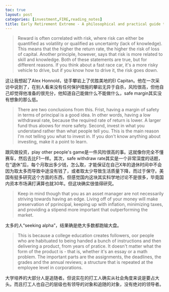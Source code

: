 ```yaml
---
toc: true
layout: post
categories: [investment,FIRE,reading_notes]
title: Early Retirement Extreme - A philosophical and practical guide to financial independence - 23
---
```

> Reward is often correlated with risk, where risk can either be quantified as volatility or qualified as uncertainty (lack of knowledge). This means that the higher the return rate, the higher the risk of loss of capital. Another principle, however, says that risk is more related to skill and knowledge. Both of these statements are true, but for different reasons. If you think about a fast race car, it's a more risky vehicle to drive, but if you know how to drive it, the risk goes down.

这让我想起了Alex Honnold，徒手攀岩上了优胜美地的El Capitan。他在一次采访中说到了，在别人看来没有任何保护措施的攀岩无异于自杀，风险很高，但他自己却觉得他准备的很充分，他知道自己能做什么不能做什么，safe margin其实没有想象的那么低。

> There are two conclusions from this. Frist, having a margin of safety in terms of principal is a good idea. In other words, having a low withdrawal rate, because the required rate of return is lower. A larger fund thus aloows for more safety. Second, invest in what you understand rather than what people tell you. This is the main reason I'm not telling you what to invest in. If you don't know anything about investing, make it a point to learn. 

跟风做投资，play other people's game是一件风险很高的事。这就像你完全不懂赛车，然后去比F1一样。其次，safe withdraw rate其实是一个非常深度的话题，在“退休”后，每个月取出多少钱，怎么取，才能保证在自己X年的退休时间中不会因为取太多而导致中途没有钱了，或者取太少导致生活质量下降，而过于保守。美国有挺多研究这个方面的东西，但感觉国内这块其实科学地讨论不是很多，毕竟国内资本市场满打满算也就30年。但这块确实很值得研究。

> Keep in mind though that you as an asset manager are not necessarily striving towards having an edge. Living off of your money will make preservation of pprincipal, keeping up with inflation, minimizing taxes, and providing a stipend more important that outperforming the market.

太多的人“seeking alpha”，结果确是绝大多数都跑输大盘。

> This is because a college education creates followers, oor people who are habituated to being handed a bunch of instructions and then delivering a product, from years of pratice. It doesn't matter what the form of the product is - that is, whether it's an essay or a math problem. The important parts are the assignments, the deadlines, the grades and the annual reviews; a structure that is repeated at the employee level in corporations. 

大学培养的大部分人是追随者。但说实在的打工人确实从社会角度来说是要占大头。而且打工人也自己的层级也有领导的对象和追随的对象，没有绝对的领导者。
